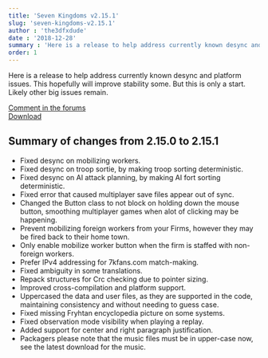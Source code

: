 ```yaml
---
title: 'Seven Kingdoms v2.15.1'
slug: 'seven-kingdoms-v2.15.1'
author : 'the3dfxdude'
date : '2018-12-28'
summary : 'Here is a release to help address currently known desync and platform issues. This hopefully will improve stability some. But this is only a start. Likely other big issues remain.'
order: 1
---
```


Here is a release to help address currently known desync and platform issues. This hopefully will improve stability some. But this is only a start. Likely other big issues remain.

[Comment in the forums](https://7kfans.com/forums/viewtopic.php?f=18&amp;t=1077)<br>
[Download](../download/v2.15.1.html)

## Summary of changes from 2.15.0 to 2.15.1

* Fixed desync on mobilizing workers.
* Fixed desync on troop sortie, by making troop sorting deterministic.
* Fixed desync on AI attack planning, by making AI fort sorting deterministic.
* Fixed error that caused multiplayer save files appear out of sync.
* Changed the Button class to not block on holding down the mouse button, smoothing multiplayer games when alot of clicking may be happening.
* Prevent mobilizing foreign workers from your Firms, however they may be fired back to their home town.
* Only enable mobilize worker button when the firm is staffed with non-foreign workers.
* Prefer IPv4 addressing for 7kfans.com match-making.
* Fixed ambiguity in some translations.
* Repack structures for Crc checking due to pointer sizing.
* Improved cross-compilation and platform support.
* Uppercased the data and user files, as they are supported in the code, maintaining consistency and without needing to guess case.
* Fixed missing Fryhtan encyclopedia picture on some systems.
* Fixed observation mode visibility when playing a replay.
* Added support for center and right paragraph justification.
* Packagers please note that the music files must be in upper-case now, see the latest download for the music.
